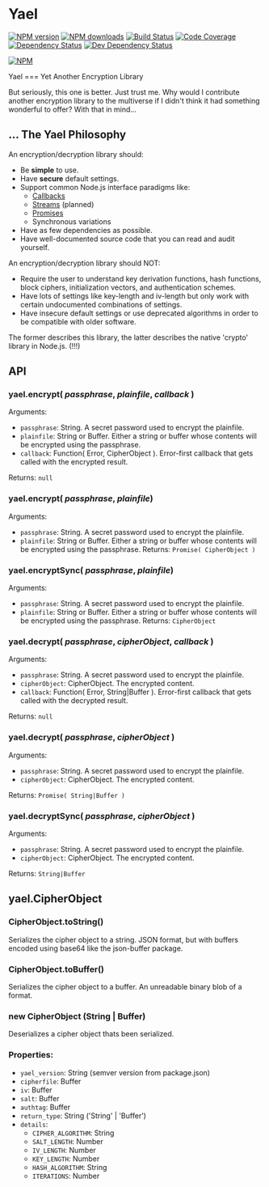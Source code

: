 # Yael

[![NPM version][npm-version-badge]][npm]
[![NPM downloads][npm-downloads-badge]][npm]
[![Build Status][travis-badge]][travis]
[![Code Coverage][codecov-badge]][codecov]
[![Dependency Status][depstat-badge]][depstat]
[![Dev Dependency Status][devdepstat-badge]][devdepstat] 

[![NPM](https://nodei.co/npm/yael.png)](https://nodei.co/npm/yael/)

Yael === Yet Another Encryption Library

But seriously, this one is better. Just trust me. Why would I contribute another encryption library to the multiverse if I didn't think it had something wonderful to offer? With that in mind...

## ... The Yael Philosophy
An encryption/decryption library should:
* Be **simple** to use.
* Have **secure** default settings.
* Support common Node.js interface paradigms like:
  * [Callbacks](http://thenodeway.io/posts/understanding-error-first-callbacks/)
  * [Streams](https://nodejs.org/api/stream.html) (planned)
  * [Promises](https://www.npmjs.com/package/bluebird)
  * Synchronous variations
* Have as few dependencies as possible.
* Have well-documented source code that you can read and audit yourself.

An encryption/decryption library should NOT:
* Require the user to understand key derivation functions, hash functions, block ciphers, initialization vectors, and authentication schemes.
* Have lots of settings like key-length and iv-length but only work with certain undocumented combinations of settings.
* Have insecure default settings or use deprecated algorithms in order to be compatible with older software.

The former describes this library, the latter describes the native 'crypto' library in Node.js. (!!!)

## API
### yael.encrypt( *passphrase*, *plainfile*, *callback* )
Arguments:
* `passphrase`: String. A secret password used to encrypt the plainfile.
* `plainfile`: String or Buffer. Either a string or buffer whose contents will be encrypted using the passphrase.
* `callback`: Function( Error, CipherObject ). Error-first callback that gets called with the encrypted result.

Returns: `null`

### yael.encrypt( *passphrase*, *plainfile*)
Arguments:
* `passphrase`: String. A secret password used to encrypt the plainfile.
* `plainfile`: String or Buffer. Either a string or buffer whose contents will be encrypted using the passphrase.
Returns: `Promise( CipherObject )`

### yael.encryptSync( *passphrase*, *plainfile*)
Arguments:
* `passphrase`: String. A secret password used to encrypt the plainfile.
* `plainfile`: String or Buffer. Either a string or buffer whose contents will be encrypted using the passphrase.
Returns: `CipherObject`

### yael.decrypt( *passphrase*, *cipherObject*, *callback* )
Arguments:
* `passphrase`: String. A secret password used to encrypt the plainfile.
* `cipherObject`: CipherObject. The encrypted content.
* `callback`: Function( Error, String|Buffer ). Error-first callback that gets called with the decrypted result.

Returns: `null`

### yael.decrypt( *passphrase*, *cipherObject* )
Arguments:
* `passphrase`: String. A secret password used to encrypt the plainfile.
* `cipherObject`: CipherObject. The encrypted content.

Returns: `Promise( String|Buffer )`

### yael.decryptSync( *passphrase*, *cipherObject* )
Arguments:
* `passphrase`: String. A secret password used to encrypt the plainfile.
* `cipherObject`: CipherObject. The encrypted content.

Returns: `String|Buffer`

## yael.CipherObject

### CipherObject.toString()
Serializes the cipher object to a string. JSON format, but with buffers encoded using base64 like the json-buffer package.

### CipherObject.toBuffer()
Serializes the cipher object to a buffer. An unreadable binary blob of a format.

### new CipherObject (String | Buffer)
Deserializes a cipher object thats been serialized.

### Properties:

- `yael_version`: String (semver version from package.json)
- `cipherfile`: Buffer
- `iv`: Buffer
- `salt`: Buffer
- `authtag`: Buffer
- `return_type`: String ('String' | 'Buffer')
- `details`:
  - `CIPHER_ALGORITHM`: String
  - `SALT_LENGTH`: Number
  - `IV_LENGTH`: Number
  - `KEY_LENGTH`: Number
  - `HASH_ALGORITHM`: String
  - `ITERATIONS`: Number
  

<!-- Badge Links -->
[npm-version-badge]: https://img.shields.io/npm/v/yael.svg
[npm-downloads-badge]: https://img.shields.io/npm/dt/yael.svg
[travis-badge]: https://img.shields.io/travis/wmhilton/node-yael/master.svg
[codecov-badge]: https://img.shields.io/codecov/c/github/wmhilton/node-yael/master.svg
[depstat-badge]: https://img.shields.io/david/wmhilton/node-yael/master.svg 
[devdepstat-badge]: https://img.shields.io/david/dev/wmhilton/node-yael/master.svg

[npm]: https://npmjs.org/package/yael
[travis]: https://travis-ci.org/wmhilton/node-yael
[codecov]: https://codecov.io/github/wmhilton/node-yael?branch=master
[depstat]: https://david-dm.org/wmhilton/node-yael
[devdepstat]: https://david-dm.org/wmhilton/node-yael#info=devDependencies 
